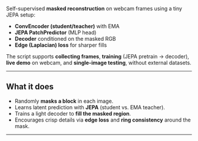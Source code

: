 Self-supervised **masked reconstruction** on webcam frames using a tiny JEPA setup:
- **ConvEncoder (student/teacher)** with EMA
- **JEPA PatchPredictor** (MLP head)
- **Decoder** conditioned on the masked RGB
- **Edge (Laplacian) loss** for sharper fills

The script supports **collecting frames**, **training** (JEPA pretrain → decoder), **live demo** on webcam, and **single-image testing**, without external datasets.

---

## What it does
- Randomly **masks a block** in each image.
- Learns latent prediction with **JEPA** (student vs. EMA teacher).
- Trains a light decoder to **fill the masked region**.
- Encourages crisp details via **edge loss** and **ring consistency** around the mask.

---
